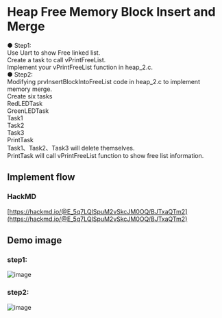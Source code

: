 # Heap Free Memory Block Insert and Merge

● Step1:  
Use Uart to show Free linked list.  
Create a task to call vPrintFreeList.  
Implement your vPrintFreeList function in heap_2.c.  
● Step2:  
Modifying prvInsertBlockIntoFreeList code in heap_2.c to implement memory merge.  
Create six tasks  
RedLEDTask  
GreenLEDTask  
Task1  
Task2  
Task3  
PrintTask  
Task1、Task2、Task3 will delete themselves.  
PrintTask will call vPrintFreeList function to show free list information.    
  
## Implement flow

### HackMD  
[https://hackmd.io/@E_5q7LQISpuM2vSkcJM0OQ/BJTxaQTm2](https://hackmd.io/@E_5q7LQISpuM2vSkcJM0OQ/BJTxaQTm2)
## Demo image
### step1:  
![image](https://user-images.githubusercontent.com/48405514/235456994-47aa621e-f8bf-4152-a5d9-3684f9544c0d.png)

### step2:  
![image](https://user-images.githubusercontent.com/48405514/235457024-a5aa0982-3a0b-444d-83dc-4570df6632ec.png)

